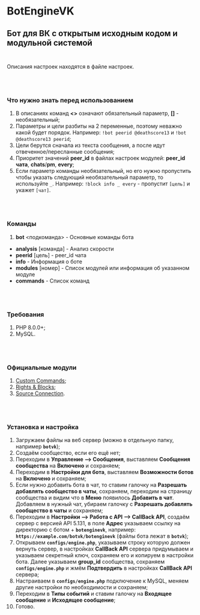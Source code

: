 # BotEngineVK
## Бот для ВК с открытым исходным кодом и модульной системой<br><br>

Описания настроек находятся в файле настроек.<br>

<br><br>
### Что нужно знать перед использованием
1. В описаниях команд **<>** означают обязательный параметр, **[]** - необязательный;
2. Параметры и цели разбиты на 2 переменные, поэтому неважно какой будет порядок. Например: `!bot peerid @deathscore13` и `!bot @deathscore13 peerid`;
3. Цели берутся сначала из текста сообщения, а после идут отвеченное/пересланные сообщения;
4. Приоритет значений **peer_id** в файлах настроек модулей: **peer_id чата**, **chats**/**pm**, **every**;
5. Если параметр команды необязательный, но его нужно пропустить чтобы указать следующий необязательный параметр, то используйте `_`. Например:
`!block info _ every` - пропустит `[цель]` и укажет `[чат]`.

<br><br>
### Команды
1. **bot** <подкоманда> - Основные команды бота
* **analysis** [команда] - Анализ скорости
* **peerid** [цель] - peer_id чата
* **info** - Информация о боте
* **modules** [номер] - Список модулей или информация об указанном модуле
* **commands** - Список команд

<br><br>
### Требования
1. PHP 8.0.0+;
2. MySQL.

<br><br>
### Официальные модули
1. [Custom Commands](https://github.com/deathscore13/custom_commands);
2. [Rights & Blocks](https://github.com/deathscore13/rights_and_blocks);
3. [Source Connection](https://github.com/deathscore13/source_connection).

<br><br>
### Установка и настройка
1. Загружаем файлы на веб сервер (можно в отдельную папку, например **`botvk`**);
2. Создаём сообщество, если его ещё нет;
3. Переходим в **Управление --> Сообщения**, выставляем **Сообщения сообщества** на **Включено** и сохраняем;
4. Переходим в **Настройки для бота**, выставляем **Возможности ботов** на **Включено** и сохраняем;
5. Если нужно добавить бота в чат, то ставим галочку на **Разрешать добавлять сообщество в чаты**, сохраняем,
переходим на страницу сообщества и видим что в **Меню** появилось **Добавить в чат**. Добавляем в нужный чат, убираем галочку с
**Разрешать добавлять сообщество в чаты** и сохраняем;
6. Переходим в **Настройки --> Работа с API --> CallBack API**, создаём сервер с версией API 5.131, в поле **Адрес** указываем ссылку
на директорию с ботом + **`botenginevk`**, например: **`https://example.com/botvk/botenginevk`** (файлы бота лежат в **`botvk`**);
7. Открываем **`configs/engine.php`**, указываем строку которую должен вернуть сервер, в настройках **CallBack API** сервера придумываем и указываем
секретный ключ, сохраняем его и копируем в настройки бота. Далее указываем **group_id** сообщества, сохраняем **`configs/engine.php`** и жмём
**Подтвердить** в настройках **CallBack API** сервера;
8. Настраиваем в **`configs/engine.php`** подключение к MySQL, меняем другие настройки по необходимости и сохраняем;
9. Переходим в **Типы событий** и ставим галочку на **Входящее сообщение** и **Исходящее сообщение**;
10. Готово.
